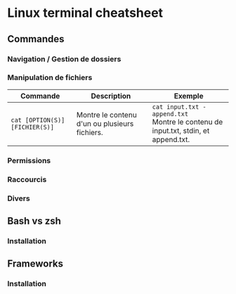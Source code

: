 # Linux terminal cheatsheet

## Commandes

### Navigation / Gestion de dossiers

### Manipulation de fichiers

| Commande | Description | Exemple |
|--|--|--|
`cat [OPTION(S)] [FICHIER(S)]` | Montre le contenu d'un ou plusieurs fichiers.  | `cat input.txt - append.txt`<br>Montre le contenu de input.txt, stdin, et append.txt.

### Permissions

### Raccourcis

### Divers

## Bash vs zsh

### Installation

## Frameworks

### Installation
